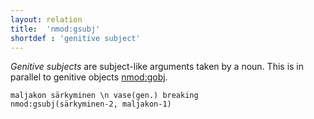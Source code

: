 ```yaml
---
layout: relation
title:  'nmod:gsubj'
shortdef : 'genitive subject'
---
```


*Genitive subjects* are subject-like arguments taken by a noun. This
is in parallel to genitive objects [nmod:gobj]().

<!-- %% \footnote{Due to genitive subjects being For further discussion on subjects and objects of nouns, see Section [gsubj-gobj](#sec-gsubj-gobj). -->

<!-- fname:gsubj.pdf -->
~~~ sdparse
maljakon särkyminen \n vase(gen.) breaking
nmod:gsubj(särkyminen-2, maljakon-1)
~~~
<!-- Interlanguage links updated Čt lis 12 09:43:31 CET 2020 -->
